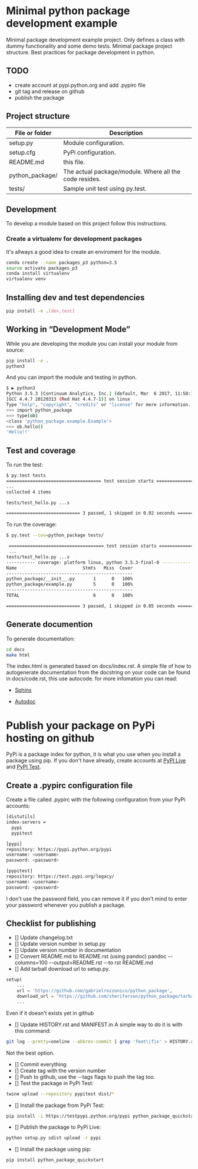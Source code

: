 # Minimal python package development example

Minimal package development example project. Only defines a class with dummy functionality and some demo tests. Minimal package project structure. Best practices for package development in python.

## TODO

* create account at pypi.python.org and add .pypirc file
* git tag and release on github
* publish the package

## Project structure

| File or folder  | Description  |
|---|---|
| setup.py  | Module configuration.  |
| setup.cfg  | PyPi configuration.  |
| README.md  | this file.  |
| python_package/  | The actual package/module. Where all the code resides.  |
| tests/  | Sample unit test using py.test.  |


## Development

To develop a module based on this project follow this instructions.

### Create a virtualenv for development packages

It's allways a good idea to create an enviroment for the module.

```bash
conda create --name packages_p3 python=3.5
source activate packages_p3
conda install virtualenv
virtualenv venv
```

## Installing dev and test dependencies
```bash
pip install -e .[dev,test]
```

## ​Working in “Development Mode”

While you are developing the module you can install your module from source:

```bash
pip install -e .
python3 
```

And you can import the module and testing in python.

```bash
$ ▶ python3
Python 3.5.3 |Continuum Analytics, Inc.| (default, Mar  6 2017, 11:58:13)
[GCC 4.4.7 20120313 (Red Hat 4.4.7-1)] on linux
Type "help", "copyright", "credits" or "license" for more information.
>>> import python_package
>>> type(ob)
<class 'python_package.example.Example'>
>>> ob.hello()
'Hello!!'
```

## Test and coverage

To run the test:

```bash
$ py.test tests
==================================== test session starts =====================================
...
collected 4 items

tests/test_hello.py ...s

============================ 3 passed, 1 skipped in 0.02 seconds =============================
```

To run the coverage:

```bash
$ py.test --cov=python_package tests/

 ==================================== test session starts =====================================
 ...
tests/test_hello.py ...s
----------- coverage: platform linux, python 3.5.3-final-0 -----------
Name                         Stmts   Miss  Cover
------------------------------------------------
python_package/__init__.py       1      0   100%
python_package/example.py        5      0   100%
------------------------------------------------
TOTAL                            6      0   100%

============================ 3 passed, 1 skipped in 0.05 seconds =============================
```

## Generate documention

To generate documentation:

```bash
cd docs
make html
```

The index.html is generated based on docs/index.rst. A simple file of how to autogenerate documentation from the docstring on your code can be found in docs/code.rst, this use autocode. for more infomation you can read:

* [Sphinx](http://www.sphinx-doc.org/en/stable/tutorial.html) 

* [Autodoc](http://www.sphinx-doc.org/en/stable/ext/autodoc.html)


# Publish your package on PyPi hosting on github

PyPi is a package index for python, it is what you use when you install a package using pip. If you don't have already, create accounts at 
[PyPI Live](https://pypi.python.org/pypi?%3Aaction=register_form) and [PyPI Test](https://testpypi.python.org/pypi?%3Aaction=register_form).

## Create a .pypirc configuration file

Create a file called .pypirc with the following configuration from your PyPi accounts:

```bash
[distutils]
index-servers =
  pypi
  pypitest

[pypi]
repository: https://pypi.python.org/pypi
username: <username>
password: <password>

[pypitest]
repository: https://test.pypi.org/legacy/
username: <username>
password: <password>
```

I don't use the password field, you can remove it if you don't mind to enter your password whenever you publish a package.

## Checklist for publishing

- [] Update changelog.txt
- [] Update version number in setup.py
- [] Update version number in documentation
- [] Convert README.md to README.rst (using pandoc)
pandoc --columns=100 --output=README.rst --to rst README.md
- [] Add tarball download url to setup.py. 
```python
setup(
    ...
    url = 'https://github.com/gabrielrezzonico/python_package',
    download_url = 'https://github.com/sheriferson/python_package/tarball/0.1.0',
    ...
```
Even if it doesn't exists yet in github
- [] Update HISTORY.rst and MANIFEST.in
A simple way to do it is with this command:
```bash
git log --pretty=oneline --abbrev-commit | grep 'feat\|fix' > HISTORY.rst
```
Not the best option.
- [] Commit everything
- [] Create tag with the version number
- [] Push to github, use the --tags flags to push the tag too.
- [] Test the package in PyPi Test:
```bash
twine upload --repository pypitest dist/*
```
- [] Install the package from PyPi Test:
```bash
pip install -i https://testpypi.python.org/pypi python_package_quickstart
```
- [] Publish the package to PyPi Live:
```bash
python setup.py sdist upload -r pypi
```
- [] Install the package using pip:
```bash
pip install python_package_quickstart
```